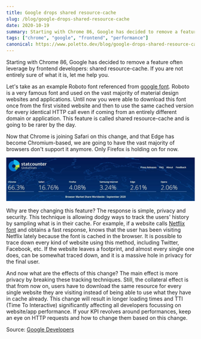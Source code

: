 ```yaml
---
title: Google drops shared resource-cache
slug: /blog/google-drops-shared-resource-cache
date: 2020-10-19
summary: Starting with Chrome 86, Google has decided to remove a feature often leverage by frontend developers. shared resource-cache...
tags: ["chrome", "google", "frontend", "performance"]
canonical: https://www.poletto.dev/blog/google-drops-shared-resource-cache
---
```


Starting with Chrome 86, Google has decided to remove a feature often leverage by frontend developers: shared resource-cache.
If you are not entirely sure of what it is, let me help you.

Let's take as an example Roboto font referenced from [google font](https://fonts.google.com/specimen/Roboto). Roboto is a very famous font and used on the vast majority of material design websites and applications. Until now you were able to download this font once from the first visited website and then to use the same cached version for every identical HTTP call even if coming from an entirely different domain or application. This feature is called shared resource-cache and is going to be rarer by the day.

Now that Chrome is joining Safari on this change, and that Edge has become Chromium-based, we are going to have the vast majority of browsers don't support it anymore. Only Firefox is holding on for now.

![browser market share](./images/browser-share.jpg)

Why are they changing this feature?
The response is simple, privacy and security. This technique is allowing dodgy ways to track the users' history by sampling what is in their cache.
For example, if a website calls [Netflix font](https://assets.nflxext.com/ffe/siteui/fonts/netflix-sans/v3/NetflixSans_W_Rg.woff2) and obtains a fast response, knows that the user has been visiting Netflix lately because the font is cached in the browser. It is possible to trace down every kind of website using this method, including Twitter, Facebook, etc. If the website leaves a footprint, and almost every single one does, can be somewhat traced down, and it is a massive hole in privacy for the final user.

And now what are the effects of this change?
The main effect is more privacy by breaking these tracking techniques. Still, the collateral effect is that from now on, users have to download the same resource for every single website they are visiting instead of being able to use what they have in cache already. This change will result in longer loading times and TTI (Time To Interactive) significantly affecting all developers focussing on website/app performance.
If your KPI revolves around performances, keep an eye on HTTP requests and how to change them based on this change.

Source: [Google Developers](https://developers.google.com/web/updates/2020/10/http-cache-partitioning)
